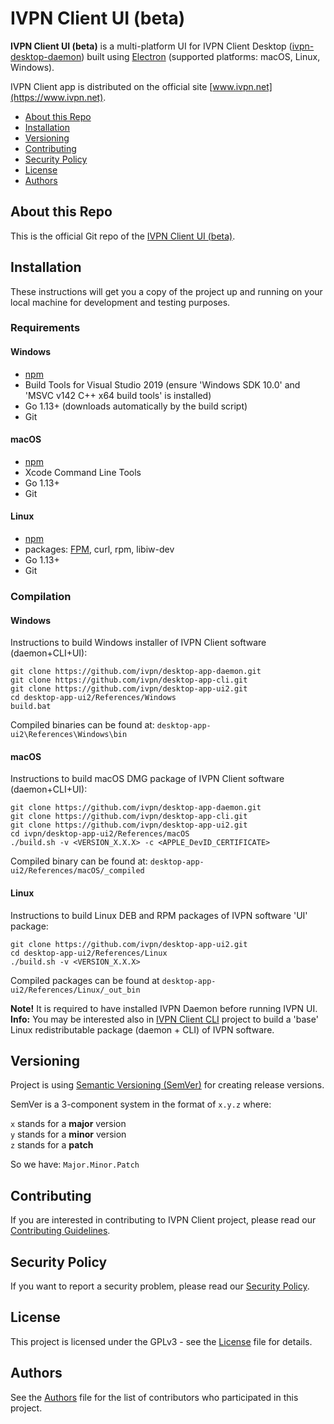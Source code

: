 # IVPN Client UI (beta)

**IVPN Client UI  (beta)** is a multi-platform UI for IVPN Client Desktop ([ivpn-desktop-daemon](https://github.com/ivpn/desktop-app-daemon)) built using [Electron](https://www.electronjs.org/) (supported platforms: macOS, Linux, Windows).

IVPN Client app is distributed on the official site [www.ivpn.net](https://www.ivpn.net).  

* [About this Repo](#about-repo)
* [Installation](#installation)
* [Versioning](#versioning)
* [Contributing](#contributing)
* [Security Policy](#security)
* [License](#license)
* [Authors](#Authors)

<a name="about-repo"></a>
## About this Repo

This is the official Git repo of the [IVPN Client UI (beta)](https://github.com/ivpn/desktop-app-ui-beta).

<a name="installation"></a>
## Installation

These instructions will get you a copy of the project up and running on your local machine for development and testing purposes.

### Requirements
  
  #### Windows

  - [npm](https://www.npmjs.com/get-npm)
  - Build Tools for Visual Studio 2019 (ensure 'Windows SDK 10.0' and 'MSVC v142 C++ x64 build tools' is installed)
  - Go 1.13+ (downloads automatically by the build script)
  - Git

#### macOS

  - [npm](https://www.npmjs.com/get-npm)
  - Xcode Command Line Tools
  - Go 1.13+
  - Git

#### Linux
  - [npm](https://www.npmjs.com/get-npm)
  - packages: [FPM](https://fpm.readthedocs.io/en/latest/installing.html), curl, rpm, libiw-dev
  - Go 1.13+
  - Git


### Compilation

#### Windows
Instructions to build Windows installer of IVPN Client software (daemon+CLI+UI):  

```
git clone https://github.com/ivpn/desktop-app-daemon.git
git clone https://github.com/ivpn/desktop-app-cli.git
git clone https://github.com/ivpn/desktop-app-ui2.git
cd desktop-app-ui2/References/Windows
build.bat
```

  Compiled binaries can be found at: `desktop-app-ui2\References\Windows\bin`  
  
#### macOS
Instructions to build macOS DMG package of IVPN Client software (daemon+CLI+UI):  
  
```
git clone https://github.com/ivpn/desktop-app-daemon.git
git clone https://github.com/ivpn/desktop-app-cli.git
git clone https://github.com/ivpn/desktop-app-ui2.git
cd ivpn/desktop-app-ui2/References/macOS
./build.sh -v <VERSION_X.X.X> -c <APPLE_DevID_CERTIFICATE>
```

  Compiled binary can be found at: `desktop-app-ui2/References/macOS/_compiled`

#### Linux
Instructions to build Linux DEB and RPM packages of IVPN software 'UI' package:  
    
```
git clone https://github.com/ivpn/desktop-app-ui2.git
cd desktop-app-ui2/References/Linux
./build.sh -v <VERSION_X.X.X>
```
  
  Compiled packages can be found at `desktop-app-ui2/References/Linux/_out_bin`  
  
  **Note!**
  It is required to have installed IVPN Daemon before running IVPN UI.  
  **Info:**
  You may be interested also in [IVPN Client CLI](https://github.com/ivpn/desktop-app-cli) project to build a 'base' Linux redistributable package (daemon + CLI) of IVPN software.

<a name="versioning"></a>
## Versioning

Project is using [Semantic Versioning (SemVer)](https://semver.org) for creating release versions.

SemVer is a 3-component system in the format of `x.y.z` where:

`x` stands for a **major** version  
`y` stands for a **minor** version  
`z` stands for a **patch**

So we have: `Major.Minor.Patch`

<a name="contributing"></a>
## Contributing

If you are interested in contributing to IVPN Client project, please read our [Contributing Guidelines](/.github/CONTRIBUTING.md).

<a name="security"></a>
## Security Policy

If you want to report a security problem, please read our [Security Policy](/.github/SECURITY.md).

<a name="license"></a>
## License

This project is licensed under the GPLv3 - see the [License](/LICENSE.md) file for details.

<a name="Authors"></a>
## Authors

See the [Authors](/AUTHORS) file for the list of contributors who participated in this project.
